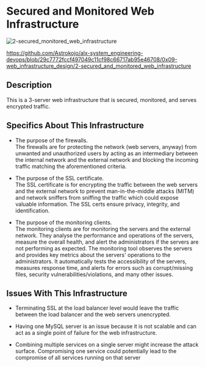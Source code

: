 # Secured and Monitored Web Infrastructure

![2-secured_monitored_web_infrastructure](https://github.com/Astrokojo/alx-system_engineering-devops/assets/60085282/1424e431-2641-4df9-9f7c-6148081b2f76)

https://github.com/Astrokojo/alx-system_engineering-devops/blob/29c7772fccf497049c11cf98c66717ab95e46708/0x09-web_infrastructure_design/2-secured_and_monitored_web_infrastructure

## Description

This is a 3-server web infrastructure that is secured, monitored, and serves encrypted traffic.

## Specifics About This Infrastructure

+ The purpose of the firewalls.<br/>The firewalls are for protecting the network (web servers, anyway) from unwanted and unauthorized users by acting as an intermediary between the internal network and the external network and blocking the incoming traffic matching the aforementioned criteria. 

+ The purpose of the SSL certificate.<br/>The SSL certificate is for encrypting the traffic between the web servers and the external network to prevent man-in-the-middle attacks (MITM) and network sniffers from sniffing the traffic which could expose valuable information. The SSL certs ensure privacy, integrity, and identification.

+ The purpose of the monitoring clients.<br/>The monitoring clients are for monitoring the servers and the external network. They analyse the performance and operations of the servers, measure the overall health, and alert the administrators if the servers are not performing as expected. The monitoring tool observes the servers and provides key metrics about the servers' operations to the administrators. It automatically tests the accessibility of the servers, measures response time, and alerts for errors such as corrupt/missing files, security vulnerabilities/violations, and many other issues. 

## Issues With This Infrastructure

+ Terminating SSL at the load balancer level would leave the traffic between the load balancer and the web servers unencrypted.

+ Having one MySQL server is an issue because it is not scalable and can act as a single point of failure for the web infrastructure.

+ Combining multiple services on a single server might increase the attack surface. Compromising one service could potentially lead to the compromise of all services running on that server
